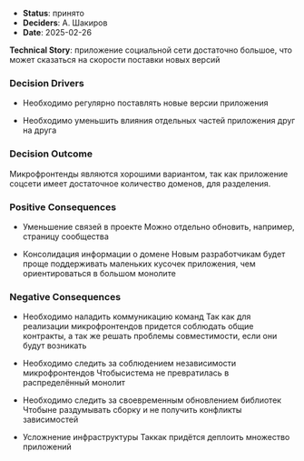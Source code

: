 - **Status**: принято
- **Deciders**: А. Шакиров
- **Date**: 2025-02-26

**Technical Story**: приложение социальной сети достаточно большое, что может сказаться на скорости поставки новых версий

### Decision Drivers
- Необходимо регулярно поставлять новые версии приложения

- Необходимо уменьшить влияния отдельных частей приложения друг на друга

### Decision Outcome

Микрофронтенды являются хорошими вариантом, так как приложение соцсети имеет достаточное количество доменов, для разделения.

### Positive Consequences

- Уменьшение связей в проекте
	Можно отдельно обновить, например, страницу сообщества

- Консолидация информации о домене
	Новым разработчикам будет проще поддерживать маленьких кусочек приложения, чем ориентироваться в большом монолите

### Negative Consequences

- Необходимо наладить коммуникацию команд
	Так как для реализации микрофронтендов придется соблюдать общие контракты, а так же решать проблемы совместимости, если они будут возникать

- Необходимо следить за соблюдением независимости микрофронтендов
	Чтобысистема не превратилась в распределённый монолит

- Необходимо следить за своевременным обновлением библиотек
	Чтобыне раздумывать сборку и не получить конфликты зависимостей

- Усложнение инфраструктуры
	Таккак придётся деплоить множество приложений
